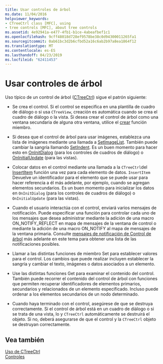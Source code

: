 ```yaml
---
title: Usar controles de árbol
ms.date: 11/04/2016
helpviewer_keywords:
- CTreeCtrl class [MFC], using
- tree controls [MFC], about tree controls
ms.assetid: 4e92941a-e477-4fb1-b1ce-4abeafbef1c1
ms.openlocfilehash: 9cff48018d728ef9578be38c0d94300011265fa1
ms.sourcegitcommit: 0ab61bc3d2b6cfbd52a16c6ab2b97a8ea1864f12
ms.translationtype: MT
ms.contentlocale: es-ES
ms.lasthandoff: 04/23/2019
ms.locfileid: "62411453"
---
```

# <a name="using-tree-controls"></a>Usar controles de árbol

Uso típico de un control de árbol ([CTreeCtrl](../mfc/reference/ctreectrl-class.md)) sigue el patrón siguiente:

- Se crea el control. Si el control se especifica en una plantilla de cuadro de diálogo o si usa `CTreeView`, creación es automática cuando se crea el cuadro de diálogo o la vista. Si desea crear el control de árbol como una ventana secundaria de alguna otra ventana, utilice el [crear](../mfc/reference/ctreectrl-class.md#create) función miembro.

- Si desea que el control de árbol para usar imágenes, establezca una lista de imágenes mediante una llamada a [SetImageList](../mfc/reference/ctreectrl-class.md#setimagelist). También puede cambiar la sangría llamando [SetIndent](../mfc/reference/ctreectrl-class.md#setindent). Es un buen momento para hacer esto en [OnInitDialog](../mfc/reference/cdialog-class.md#oninitdialog) (para los controles de cuadros de diálogo) o [OnInitialUpdate](../mfc/reference/cview-class.md#oninitialupdate) (para las vistas).

- Colocar datos en el control mediante una llamada a la `CTreeCtrl`del [InsertItem](../mfc/reference/ctreectrl-class.md#insertitem) función una vez para cada elemento de datos. `InsertItem` Devuelve un identificador para el elemento que se puede usar para hacer referencia a él más adelante, por ejemplo, cuando se agregan elementos secundarios. Es un buen momento para inicializar los datos en `OnInitDialog` (para los controles de cuadros de diálogo) o `OnInitialUpdate` (para las vistas).

- Cuando el usuario interactúa con el control, enviará varios mensajes de notificación. Puede especificar una función para controlar cada uno de los mensajes que desea administrar mediante la adición de una macro ON_NOTIFY_REFLECT en mapa de mensajes de la ventana de control o mediante la adición de una macro ON_NOTIFY al mapa de mensajes de la ventana primaria. Consulte [mensajes de notificación de Control de árbol](../mfc/tree-control-notification-messages.md) más adelante en este tema para obtener una lista de las notificaciones posibles.

- Llamar a las distintas funciones de miembro Set para establecer valores para el control. Los cambios que puede realizar incluyen establecer la sangría y cambiar el texto, imágenes o datos asociados a un elemento.

- Use las distintas funciones Get para examinar el contenido del control. También puede recorrer el contenido del control de árbol con funciones que permiten recuperar identificadores de elementos primarios, secundarios y relacionados de un elemento especificado. Incluso puede ordenar a los elementos secundarios de un nodo determinado.

- Cuando haya terminado con el control, asegúrese de que se destruya correctamente. Si el control de árbol está en un cuadro de diálogo o si se trata de una vista, lo y `CTreeCtrl` automáticamente se destruirá el objeto. Si no, deberá asegurarse de que el control y la `CTreeCtrl` objeto se destruyan correctamente.

## <a name="see-also"></a>Vea también

[Uso de CTreeCtrl](../mfc/using-ctreectrl.md)<br/>
[Controles](../mfc/controls-mfc.md)
